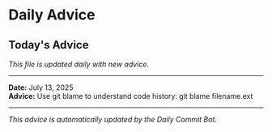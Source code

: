 # Daily Advice

## Today's Advice
*This file is updated daily with new advice.*

---

**Date:** July 13, 2025  
**Advice:** Use git blame to understand code history: git blame filename.ext

---

*This advice is automatically updated by the Daily Commit Bot.*
